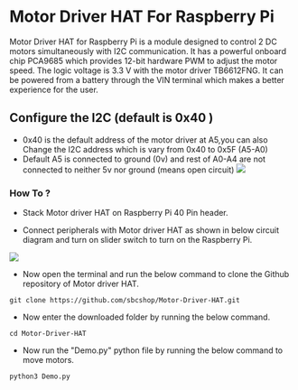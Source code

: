 # Motor Driver HAT For Raspberry Pi

Motor Driver HAT for Raspberry Pi is a module designed to control 2 DC motors simultaneously with I2C communication. It has a powerful onboard chip PCA9685 which provides 12-bit hardware PWM to adjust the motor speed. The logic voltage is 3.3 V with the motor driver TB6612FNG. It can be powered from a battery through the VIN terminal which makes a better experience for the user.

## Configure the I2C (default is 0x40 )
 * 0x40 is the default address of the motor driver at A5,you can also Change the I2C address which is vary from  0x40 to 0x5F (A5-A0)
 * Default A5 is connected to ground (0v) and rest of A0-A4 are not connected to neither 5v nor ground (means open circuit)
   <img src="https://learn.sb-components.co.uk/images/b/b3/Motor_driver_hat_ckt.png" />
   
   
   


### How To ?

* Stack Motor driver HAT on Raspberry Pi 40 Pin header.

* Connect peripherals with Motor driver HAT as shown in below circuit diagram and turn on slider switch to turn on the Raspberry Pi.

<img src="https://github.com/sbcshop/Motor-Driver-HAT/blob/main/I2C_configure.JPG" />


* Now open the terminal and run the below command to clone the Github repository of Motor driver HAT.

``` git clone https://github.com/sbcshop/Motor-Driver-HAT.git ```

* Now enter the downloaded folder by running the below command.

``` cd Motor-Driver-HAT ```

* Now run the "Demo.py" python file by running the below command to move motors.

``` python3 Demo.py  ```
